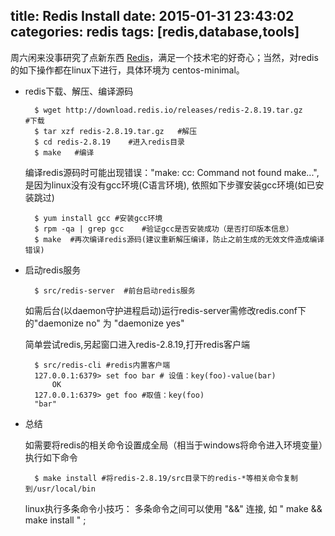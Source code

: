 title: Redis Install
date: 2015-01-31 23:43:02
categories: redis
tags: [redis,database,tools]
---
周六闲来没事研究了点新东西 [Redis]("http://redis.io")，满足一个技术宅的好奇心；当然，对redis的如下操作都在linux下进行，具体环境为 centos-minimal。

- redis下载、解压、编译源码
	
		$ wget http://download.redis.io/releases/redis-2.8.19.tar.gz	 #下载
		$ tar xzf redis-2.8.19.tar.gz	#解压
		$ cd redis-2.8.19	 #进入redis目录
		$ make	 #编译

	编译redis源码时可能出现错误："make: cc: Command not found make...",是因为linux没有没有gcc环境(C语言环境), 依照如下步骤安装gcc环境(如已安装跳过)

		$ yum install gcc #安装gcc环境
		$ rpm -qa | grep gcc	#验证gcc是否安装成功（是否打印版本信息）
		$ make  #再次编译redis源码(建议重新解压编译，防止之前生成的无效文件造成编译错误)

<!-- more -->

- 启动redis服务
		
		$ src/redis-server	#前台启动redis服务
		
	如需后台(以daemon守护进程启动)运行redis-server需修改redis.conf下的"daemonize no" 为 "daemonize yes"

	简单尝试redis,另起窗口进入redis-2.8.19,打开redis客户端

		$ src/redis-cli	#redis内置客户端
		127.0.0.1:6379> set foo bar	# 设值：key(foo)-value(bar)
			OK
		127.0.0.1:6379> get foo	#取值：key(foo)
		"bar"

- 总结
	
	如需要将redis的相关命令设置成全局（相当于windows将命令进入环境变量）执行如下命令

		$ make install #将redis-2.8.19/src目录下的redis-*等相关命令复制到/usr/local/bin

	linux执行多条命令小技巧： 多条命令之间可以使用 "&&" 连接, 如 " make && make install " ;
	
	
